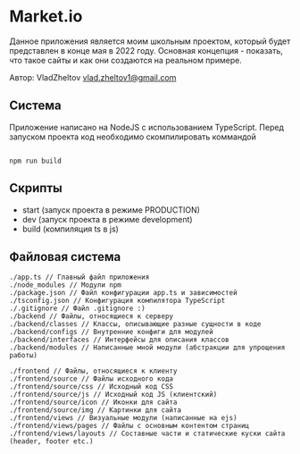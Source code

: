 # Market.io

Данное приложения является моим школьным проектом,
который будет представлен в конце мая в 2022 году.
Основная концепция - показать, что такое сайты и
как они создаются на реальном примере.

Автор: VladZheltov <vlad.zheltov1@gmail.com>

## Система

Приложение написано на NodeJS с использованием
TypeScript. Перед запуском проекта код необходимо
скомпилировать коммандой

```

npm run build

```

## Скрипты

- start (запуск проекта в режиме PRODUCTION)
- dev (запуск проекта в режиме development)
- build (компиляция ts в js)

## Файловая система

```
./app.ts // Главный файл приложения
./node_modules // Модули npm
./package.json // Файл конфигурации app.ts и зависимостей
./tsconfig.json // Конфигурация компилятора TypeScript
./.gitignore // Файл .gitignore :)
./backend // Файлы, относящиеся к серверу
./backend/classes // Классы, описывающие разные сущности в коде
./backend/configs // Внутренние конфиги для модулей
./backend/interfaces // Интерфейсы для описания классов
./backend/modules // Написанные мной модули (абстракции для упрощения работы)

./frontend // Файлы, относящиеся к клиенту
./frontend/source // Файлы исходного кода
./frontend/source/css // Исходный код CSS
./frontend/source/js // Исходный код JS (клиентский)
./frontend/source/icon // Иконки для сайта
./frontend/source/img // Картинки для сайта
./frontend/views // Визуальные модули (написанные на ejs)
./frontend/views/pages // Файлы с основным контентом страниц
./frontend/views/layouts // Составные части и статические куски сайта (header, footer etc.)
```
